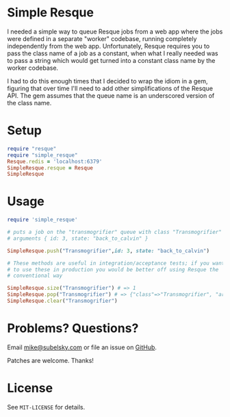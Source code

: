 # Simple Resque

I needed a simple way to queue Resque jobs from a web app where the jobs were defined in a separate "worker"
codebase, running completely independently from the web app. Unfortunately,
Resque requires you to pass the class name of a job as a constant, when what I
really needed was to pass a string which would get turned into a constant class
name by the worker codebase.

I had to do this enough times that I decided to wrap the idiom in a gem, figuring that over time
I'll need to add other simplifications of the Resque API.  The gem assumes that the queue name is an
underscored version of the class name.

# Setup

```ruby
require "resque"
require "simple_resque"
Resque.redis = 'localhost:6379'
SimpleResque.resque = Resque
SimpleResque
```

# Usage

```ruby
require 'simple_resque'

# puts a job on the "transmogrifier" queue with class "Transmogrifier" and
# arguments { id: 3, state: "back_to_calvin" }

SimpleResque.push("Transmogrifier",id: 3, state: "back_to_calvin")

# These methods are useful in integration/acceptance tests; if you wanted
# to use these in production you would be better off using Resque the
# conventional way

SimpleResque.size("Transmogrifier") # => 1
SimpleResque.pop("Transmogrifier") # => {"class"=>"Transmogrifier", "args"=>{"id"=>3, "state"=>"back_to_calvin"}}
SimpleResque.clear("Transmogrifier")
```

# Problems? Questions?

Email <mike@subelsky.com> or file an issue on [GitHub](https://github.com/subelsky/simple_resque).

Patches are welcome. Thanks!

# License

See `MIT-LICENSE` for details.
